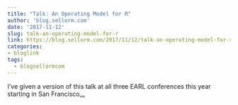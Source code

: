 ```yaml
---
title: "Talk: An Operating Model for R"
author: 'blog.sellorm.com'
date: '2017-11-12'
slug: talk-an-operating-model-for-r
link: https://blog.sellorm.com/2017/11/12/talk-an-operating-model-for-r/
categories:
- bloglink
tags:
  - blogsellormcom
---
```


I’ve given a version of this talk at all three EARL conferences this year starting in San Francisco[... <i class="fas fa-external-link-alt"></i>](https://blog.sellorm.com/2017/11/12/talk-an-operating-model-for-r/)

